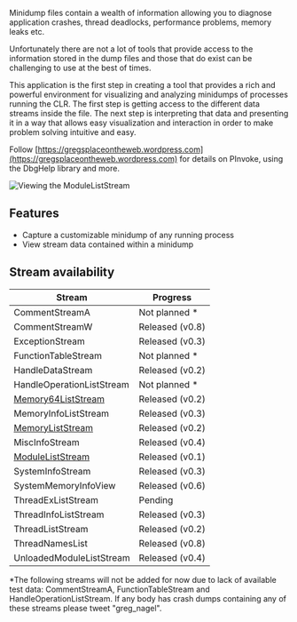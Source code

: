Minidump files contain a wealth of information allowing you to diagnose application crashes, thread deadlocks, performance problems, memory leaks etc.

Unfortunately there are not a lot of tools that provide access to the information stored in the dump files and those that do exist can be challenging to use at the best of times.

This application is the first step in creating a tool that provides a rich and powerful environment for visualizing and analyzing minidumps of processes running the CLR. The first step is getting access to the different data streams inside the file. The next step is interpreting that data and presenting it in a way that allows easy visualization and interaction in order to make problem solving intuitive and easy.

Follow [https://gregsplaceontheweb.wordpress.com](https://gregsplaceontheweb.wordpress.com) for details on PInvoke, using the DbgHelp library and more.

![Viewing the ModuleListStream](https://github.com/GregTheDev/MinidumpExplorer/blob/master/Images/Home_mde_main_window.png)

## Features
* Capture a customizable minidump of any running process
* View stream data contained within a minidump

## Stream availability
| Stream | Progress |
| ----- | ----- |
| CommentStreamA | Not planned * |
| CommentStreamW | Released (v0.8) |
| ExceptionStream | Released (v0.3) |
| FunctionTableStream | Not planned * |
| HandleDataStream | Released (v0.2) |
| HandleOperationListStream | Not planned * |
| [Memory64ListStream](http://gregsplaceontheweb.wordpress.com/2014/05/30/minidump-explorer-v0-2-reading-minidump-memoryliststream-and-memory64liststream) | Released (v0.2) |
| MemoryInfoListStream | Released (v0.3) |
| [MemoryListStream](http://gregsplaceontheweb.wordpress.com/2014/05/30/minidump-explorer-v0-2-reading-minidump-memoryliststream-and-memory64liststream) | Released (v0.2) |
| MiscInfoStream | Released (v0.4) |
| [ModuleListStream](http://gregsplaceontheweb.wordpress.com/2014/04/08/reading-minidump-files-part-3-of-4-reading-stream-data-returned-from-minidumpreaddumpstream/) | Released (v0.1) |
| SystemInfoStream | Released (v0.3) |
| SystemMemoryInfoView | Released (v0.6) |
| ThreadExListStream | Pending |
| ThreadInfoListStream | Released (v0.3) |
| ThreadListStream | Released (v0.2) |
| ThreadNamesList | Released (v0.8) |
| UnloadedModuleListStream | Released (v0.4) |

*The following streams will not be added for now due to lack of available test data: CommentStreamA, FunctionTableStream and HandleOperationListStream. If any body has crash dumps containing any of these streams please tweet "greg_nagel".

